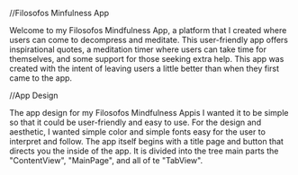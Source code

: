 //Filosofos Minfulness App

<p>Welcome to my Filosofos Mindfulness App, a platform that I created where users can come to decompress and meditate. This user-friendly app offers inspirational quotes, a meditation timer where users can take time for themselves, and some support for those seeking extra help. This app was created with the intent of leaving users a little better than when they first came to the app.</p>

//App Design
<p>The app design for my Filosofos Mindfulness Appis I wanted it to be simple so that it could be user-friendly and easy to use. For the design and aesthetic, I wanted simple color and simple fonts easy for the user to interpret and follow. The app itself begins with a title page and button that directs you the inside of the app. It is divided into the tree main parts the "ContentView", "MainPage", and all of te "TabView".</p>
